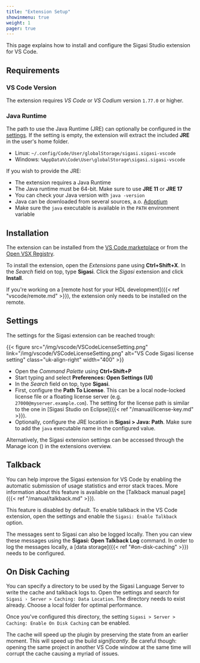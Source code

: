 ```yaml
---
title: "Extension Setup"
showinmenu: true
weight: 1
pager: true
---
```

This page explains how to install and configure the Sigasi Studio extension for VS Code.

## Requirements

### VS Code Version

The extension requires _VS Code_ or _VS Codium_ version `1.77.0` or higher.

### Java Runtime

The path to use the Java Runtime (JRE) can optionally be configured in the [settings](#settings).
If the setting is empty, the extension will extract the included **JRE** in the user's home folder.

* Linux: `~/.config/Code/User/globalStorage/sigasi.sigasi-vscode`
* Windows: `%AppData%\Code\User\globalStorage\sigasi.sigasi-vscode`

If you wish to provide the JRE:

* The extension requires a Java Runtime
* The Java runtime must be 64-bit. Make sure to use **JRE 11** or **JRE 17**
* You can check your Java version with `java -version`
* Java can be downloaded from several sources, a.o. [Adoptium](https://adoptium.net/releases.html?variant=openjdk17&jvmVariant=hotspot)
* Make sure the `java` executable is available in the `PATH` environment variable

## Installation

The extension can be installed from the [VS Code marketplace](https://marketplace.visualstudio.com/items?itemName=Sigasi.sigasi-vscode)
or from the [Open VSX Registry](https://open-vsx.org/extension/Sigasi/sigasi-vscode).

To install the extension, open the _Extensions_ pane using **Ctrl+Shift+X**.
In the _Search_ field on top, type **Sigasi**.
Click the _Sigasi_ extension and click **Install**.

If you're working on a [remote host for your HDL development]({{< ref "vscode/remote.md" >}}), the extension only needs to be installed on the remote.

## Settings

The settings for the Sigasi extension can be reached trough:

{{< figure src="/img/vscode/VSCodeLicenseSetting.png" link="/img/vscode/VSCodeLicenseSetting.png" alt="VS Code Sigasi license setting" class="uk-align-right" width="400" >}}

* Open the _Command Palette_ using **Ctrl+Shift+P**
* Start typing and select **Preferences: Open Settings (UI)**
* In the _Search_ field on top, type **Sigasi**.
* First, configure the **Path To License**. This can be a local node-locked license file or a floating license server (e.g. `27000@myserver.example.com`). The setting for the license path is similar to the one in [Sigasi Studio on Eclipse]({{< ref "/manual/license-key.md" >}}).
* Optionally, configure the JRE location in **Sigasi > Java: Path**. Make sure to add the `java` executable name in the configured value.

Alternatively, the Sigasi extension settings can be accessed through the Manage icon (<span uk-icon="cog"></span>) in the extensions overview.

## Talkback

You can help improve the Sigasi extension for VS Code by enabling the automatic submission of usage statistics and error stack traces.
More information about this feature is available on the [Talkback manual page]({{< ref "/manual/talkback.md" >}}).

This feature is disabled by default.
To enable talkback in the VS Code extension, open the settings and enable the `Sigasi: Enable Talkback` option.

The messages sent to Sigasi can also be logged locally. Then you can view these messages using the **Sigasi: Open Talkback Log** command.
In order to log the messages locally, a [data storage]({{< ref "#on-disk-caching" >}}) needs to be configured.

## On Disk Caching

You can specify a directory to be used by the Sigasi Language Server to write the cache and talkback logs to.
Open the settings and search for `Sigasi › Server > Caching: Data Location`.
The directory needs to exist already.
Choose a local folder for optimal performance.

Once you've configured this directory, the setting `Sigasi > Server > Caching: Enable On Disk Caching` can be enabled.

The cache will speed up the plugin by preserving the state from an earlier moment.
This will speed up the build _significantly_.
Be careful though: opening the same project in another VS Code window at the same time will corrupt the cache causing a myriad of issues.
